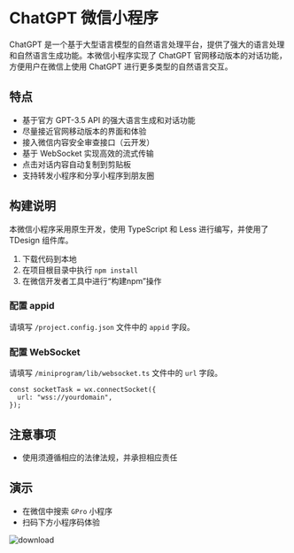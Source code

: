 # ChatGPT 微信小程序

ChatGPT 是一个基于大型语言模型的自然语言处理平台，提供了强大的语言处理和自然语言生成功能。本微信小程序实现了 ChatGPT 官网移动版本的对话功能，方便用户在微信上使用 ChatGPT 进行更多类型的自然语言交互。

## 特点

- 基于官方 GPT-3.5 API 的强大语言生成和对话功能
- 尽量接近官网移动版本的界面和体验
- 接入微信内容安全审查接口（云开发）
- 基于 WebSocket 实现高效的流式传输
- 点击对话内容自动复制到剪贴板
- 支持转发小程序和分享小程序到朋友圈

## 构建说明

本微信小程序采用原生开发，使用 TypeScript 和 Less 进行编写，并使用了 TDesign 组件库。

1. 下载代码到本地
2. 在项目根目录中执行 `npm install`
3. 在微信开发者工具中进行“构建npm”操作

### 配置 appid

请填写 `/project.config.json` 文件中的 `appid` 字段。

### 配置 WebSocket

请填写 `/miniprogram/lib/websocket.ts` 文件中的 `url` 字段。

```tsx
const socketTask = wx.connectSocket({
  url: "wss://yourdomain",
});
```

## 注意事项

- 使用须遵循相应的法律法规，并承担相应责任

## 演示

- 在微信中搜索 `GPro` 小程序
- 扫码下方小程序码体验

![download](https://user-images.githubusercontent.com/7540550/228626291-65ccbbb7-ee74-497b-b73d-628fabe876a5.jpg)
